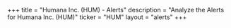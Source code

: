 +++
title = "Humana Inc. (HUM) - Alerts"
description = "Analyze the Alerts for Humana Inc. (HUM)"
ticker = "HUM"
layout = "alerts"
+++

